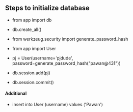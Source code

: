 ## Steps to initialize database

* from app import db
* db.create_all()

* from werkzeug.security import generate_password_hash
* from app import User
* pj = User(username='pjdude', password=generate_password_hash("pawan@431"))
* db.session.add(pj)
* db.session.commit()

#### Additional

* insert into User (username) values ('Pawan')
